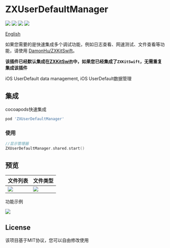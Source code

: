 # ZXUserDefaultManager

![](https://img.shields.io/badge/CocoaPods-supported-brightgreen) ![](https://img.shields.io/badge/Swift-5.0-brightgreen) ![](https://img.shields.io/badge/License-MIT-brightgreen) ![](https://img.shields.io/badge/version-iOS11.0-brightgreen)

[English](./README_en.md)

如果您需要的是快速集成多个调试功能，例如日志查看、网速测试、文件查看等功能，请使用 [DamonHu/ZXKitSwift](https://github.com/DamonHu/ZXKitSwift)。

**该插件已经默认集成在[ZXKitSwift](https://github.com/DamonHu/ZXKitSwift)中，如果您已经集成了`ZXKitSwift`，无需重复集成该插件**

iOS UserDefault data management, iOS UserDefault数据管理


## 集成

cocoapods快速集成

```ruby
pod 'ZXUserDefaultManager'
```

### 使用

```swift
//显示管理器
ZXUserDefaultManager.shared.start()
```

## 预览


|文件列表|文件类型|
|----|----|
|![](./preview/demo2.png)|![](./preview/demo1.png)|

功能示例

![](./preview/preview.gif)


## License

该项目基于MIT协议，您可以自由修改使用
